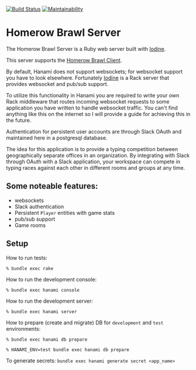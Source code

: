 [![Build Status](https://travis-ci.com/daelynj/Homerow-Brawl-Server.svg?branch=master)](https://travis-ci.com/daelynj/Homerow-Brawl-Server)
[![Maintainability](https://api.codeclimate.com/v1/badges/a99a88d28ad37a79dbf6/maintainability)](https://codeclimate.com/github/codeclimate/codeclimate/maintainability)

# Homerow Brawl Server

The Homerow Brawl Server is a Ruby web server built with [Iodine](https://github.com/boazsegev/iodine).

This server supports the [Homerow Brawl Client](https://github.com/daelynj/Homerow-Brawl-Client).

By default, Hanami does not support websockets; for websocket support you have to look elsewhere. Fortunately [Iodine](https://github.com/boazsegev/iodine) is a Rack server that provides websocket and pub/sub support.

To utilize this functionality in Hanami you are required to write your own Rack middleware that routes incoming websocket requests to some application you have written to handle websocket traffic. You can't find anything like this on the internet so I will provide a guide for achieving this in the future.

Authentication for persistent user accounts are through Slack OAuth and maintained here in a postgresql database.

The idea for this application is to provide a typing competition between geographically separate offices in an organization. By integrating with Slack through OAuth with a Slack application, your workspace can compete in typing races against each other in different rooms and groups at any time.

## Some noteable features:
- websockets
- Slack authentication
- Persistent `Player` entities with game stats
- pub/sub support
- Game rooms

## Setup

How to run tests:

```
% bundle exec rake
```

How to run the development console:

```
% bundle exec hanami console
```

How to run the development server:

```
% bundle exec hanami server
```

How to prepare (create and migrate) DB for `development` and `test` environments:

```
% bundle exec hanami db prepare

% HANAMI_ENV=test bundle exec hanami db prepare
```
To generate secrets: `bundle exec hanami generate secret <app_name>`
